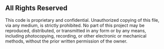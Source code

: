 ## All Rights Reserved

This code is proprietary and confidential. Unauthorized copying of this file, via any medium, is strictly prohibited. No part of this project may be reproduced, distributed, or transmitted in any form or by any means, including photocopying, recording, or other electronic or mechanical methods, without the prior written permission of the owner.
